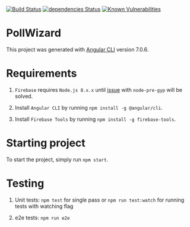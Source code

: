 [![Build Status](https://travis-ci.org/Wizardries/poll-wizard.svg?branch=master)](https://travis-ci.org/Wizardries/poll-wizard)
[![dependencies Status](https://david-dm.org/maxogden/dependency-check/status.svg)](https://travis-ci.org/Wizardries/poll-wizard)
[![Known Vulnerabilities](https://snyk.io/test/github/Wizardries/poll-wizard/badge.svg?targetFile=package.json)](https://snyk.io/test/github/Wizardries/poll-wizard?targetFile=package.json)

# PollWizard

This project was generated with [Angular CLI](https://github.com/angular/angular-cli) version 7.0.6.

# Requirements

1. `Firebase` requires `Node.js 8.x.x` until [issue](https://github.com/mapbox/node-pre-gyp/issues/381) with `node-pre-gyp` will be solved.
 
2. Install `Angular CLI` by running `npm install -g @angular/cli`.

3. Install `Firebase Tools` by running `npm install -g firebase-tools`.

# Starting project

To start the project, simply run `npm start`.

# Testing

1. Unit tests: `npm test` for single pass or `npm run test:watch` for running tests with watching flag

2. e2e tests: `npm run e2e`

